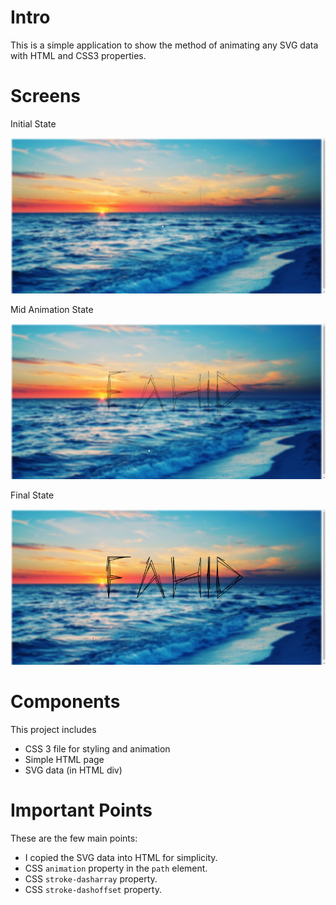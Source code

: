 # Intro

This is a simple application to show the method of animating any SVG data with HTML and CSS3 properties.

# Screens

Initial State

![Screen 1](resources/img1.png)

Mid Animation State

![Screen 2](resources/img2.png)

Final State

![Screen 3](resources/img3.png)

# Components

This project includes

* CSS 3 file for styling and animation
* Simple HTML page
* SVG data (in HTML div)

# Important Points

These are the few main points:

* I copied the SVG data into HTML for simplicity.
* CSS `animation` property in the `path` element.
* CSS `stroke-dasharray` property.
* CSS `stroke-dashoffset` property.
